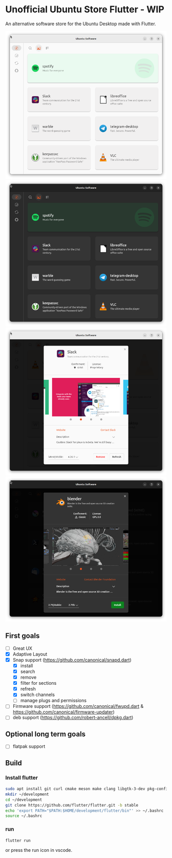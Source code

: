 # Unofficial Ubuntu Store Flutter - WIP

An alternative software store for the Ubuntu Desktop made with Flutter.

![](.github/assets/light.png)
![](.github/assets/dark.png)
![](.github/assets/dialog_light.png)
![](.github/assets/dialog_dark.png)

## First goals

- [ ] Great UX
- [X] Adaptive Layout
- [X] Snap support (https://github.com/canonical/snapd.dart)
  - [X] install
  - [X] search
  - [X] remove
  - [X] filter for sections
  - [X] refresh
  - [X] switch channels
  - [ ] manage plugs and permissions
- [ ] Firmware support (https://github.com/canonical/fwupd.dart & https://github.com/canonical/firmware-updater)
- [ ] deb support (https://github.com/robert-ancell/dpkg.dart)

## Optional long term goals

- [ ]  flatpak support


## Build

### Install flutter

```bash
sudo apt install git curl cmake meson make clang libgtk-3-dev pkg-config
mkdir ~/development
cd ~/development
git clone https://github.com/flutter/flutter.git -b stable
echo 'export PATH="$PATH:$HOME/development/flutter/bin"' >> ~/.bashrc
source ~/.bashrc
```

### run

```
flutter run
```

or press the run icon in vscode.